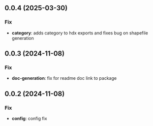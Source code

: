 ## 0.0.4 (2025-03-30)

### Fix

- **category**: adds category to hdx exports and fixes bug on shapefile generation

## 0.0.3 (2024-11-08)

### Fix

- **doc-generation**: fix for readme doc link to package

## 0.0.2 (2024-11-08)

### Fix

- **config**: config fix

